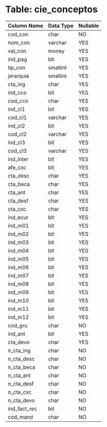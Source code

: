 # Table: cie_conceptos

| Column Name | Data Type | Nullable |
|-------------|-----------|----------|
| cod_con | char | NO |
| nom_con | varchar | YES |
| val_con | money | YES |
| ind_pag | bit | YES |
| tip_con | smallint | YES |
| jerarquia | smallint | YES |
| cta_ing | char | YES |
| ind_cco | bit | YES |
| cod_cco | char | YES |
| ind_cl1 | bit | YES |
| cod_cl1 | varchar | YES |
| ind_cl2 | bit | YES |
| cod_cl2 | varchar | YES |
| ind_cl3 | bit | YES |
| cod_cl3 | varchar | YES |
| ind_inter | bit | YES |
| afe_cxc | bit | YES |
| cta_desc | char | YES |
| cta_beca | char | YES |
| cta_ant | char | YES |
| cta_desf | char | YES |
| cta_cxc | char | YES |
| ind_ecur | bit | YES |
| ind_m01 | bit | YES |
| ind_m02 | bit | YES |
| ind_m03 | bit | YES |
| ind_m04 | bit | YES |
| ind_m05 | bit | YES |
| ind_m06 | bit | YES |
| ind_m07 | bit | YES |
| ind_m08 | bit | YES |
| ind_m09 | bit | YES |
| ind_m10 | bit | YES |
| ind_m11 | bit | YES |
| ind_m12 | bit | YES |
| cod_gru | char | NO |
| ind_ant | bit | YES |
| cta_devo | char | YES |
| n_cta_ing | char | NO |
| n_cta_desc | char | NO |
| n_cta_beca | char | NO |
| n_cta_ant | char | NO |
| n_cta_desf | char | NO |
| n_cta_cxc | char | NO |
| n_cta_devo | char | NO |
| ind_fact_rec | bit | NO |
| cod_mand | char | NO |
